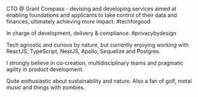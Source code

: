 CTO @ Grant Compass - devising and developing services aimed at enabling foundations and applicants to take control of their data and finances, ultimately achieving more impact. #techforgood

In charge of development, delivery & compliance. #privacybydesign

Tech agnostic and curious by nature, but currently enjoying working with ReactJS, TypeScript, NextJS, Apollo, Sequelize and Postgres.

I strongly believe in co-creation, multidisciplinary teams and pragmatic agility in product development.

Quite enthusiastic about sustainability and nature.
Also a fan of golf, metal music and things with zombies.
